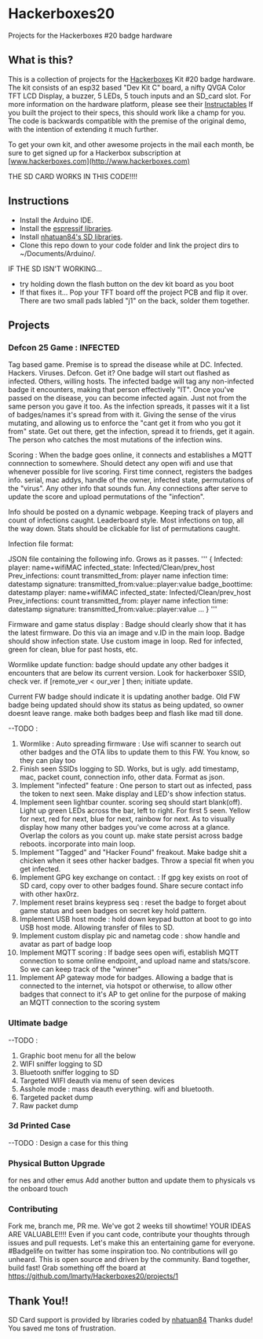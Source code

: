 # Hackerboxes20
Projects for the Hackerboxes #20 badge hardware

## What is this?
This is a collection of projects for the [Hackerboxes](http://hackerboxes.com) Kit \#20 badge hardware.  The kit consists of an esp32 based "Dev Kit C" board, a nifty QVGA Color TFT LCD Display, a buzzer, 5 LEDs, 5 touch inputs and an SD_card slot.  For more information on the hardware platform, please see their [Instructables](https://www.instructables.com/id/HackerBoxes-0020-Summer-Camp/)  If you built the project to their specs, this should work like a champ for you. The code is backwards compatible with the premise of the original demo, with the intention of extending it much further.

To get your own kit, and other awesome projects in the mail each month, be sure to get signed up for a Hackerbox subscription at [www.hackerboxes.com](http://www.hackerboxes.com)

THE SD CARD WORKS IN THIS CODE!!!!


## Instructions

* Install the Arduino IDE.
* Install the [espressif libraries](https://github.com/espressif/arduino-esp32).
* Install [nhatuan84's SD libraries](https://github.com/nhatuan84/esp32-micro-sdcard).
* Clone this repo down to your code folder and link the project dirs to ~/Documents/Arduino/<PROJECTNAME>.

IF THE SD ISN'T WORKING...
* try holding down the flash button on the dev kit board as you boot
* If that fixes it... Pop your TFT board off the project PCB and flip it over.  There are two small pads labled "j1" on the back, solder them together. 

## Projects

### Defcon 25 Game : INFECTED
Tag based game.  Premise is to spread the disease while at DC.  Infected. Hackers. Viruses. Defcon. Get it?  One badge will start out flashed as infected.  Others, willing hosts.  The infected badge will tag any non-infected badge it encounters, making that person effectively "IT".  Once you've passed on the disease, you can become infected again.  Just not from the same person you gave it too.  As the infection spreads, it passes wit it a list of badges/names it's spread from with it.  Giving the sense of the virus mutating, and allowing us to enforce the "cant get it from who you got it from" state. Get out there, get the infection, spread it to friends, get it again.  The person who catches the most mutations of the infection wins.


Scoring :
When the badge goes online, it connects and establishes a MQTT connnection to somewhere.  Should detect any open wifi and use that whenever possible for live scoring. First time connect, registers the badges info.  serial, mac addys, handle of the owner, infected state, permutations of the "virus". Any other info that sounds fun. Any connections after serve to update the score and upload permutations of the "infection".

Info should be posted on a dynamic webpage.  Keeping track of players and count of infections caught.  Leaderboard style.  Most infections on top, all the way down.  Stats should be clickable for list of permutations caught.

Infection file format:

JSON file containing the following info.  Grows as it passes.
'''
{
  Infected:
    player: name+wifiMAC
      infected_state: Infected/Clean/prev_host
      Prev_infections: count
      transmitted_from: player name
      infection time: datestamp
      signature: transmitted_from:value::player:value
      badge_boottime: datestamp
    player: name+wifiMAC
      infected_state: Infected/Clean/prev_host
      Prev_infections: count
      transmitted_from: player name
      infection time: datestamp
      signature: transmitted_from:value::player:value
    ...
  }
'''



Firmware and game status display :
Badge should clearly show that it has the latest firmware.  Do this via an image and v.ID in the main loop.
Badge should show infection state.  Use custom image in loop.  Red for infected, green for clean, blue for past hosts, etc.


Wormlike update function:
badge should update any other badges it encounters that are below its current version. Look for hackerboxer SSID, check ver.  if [remote_ver < our_ver ] then; initiate update.

Current FW badge should indicate it is updating another badge.
Old FW badge being updated should show its status as being updated, so owner doesnt leave range.
make both badges beep and flash like mad till done.

--TODO :
1. Wormlike : Auto spreading firmware : Use wifi scanner to search out other badges and the OTA libs to update them to this FW.  You know, so they can play too
1. Finish seen SSIDs logging to SD.  Works, but is ugly. add timestamp, mac, packet count, connection info, other data. Format as json.
1. Implement "infected" feature : One person to start out as infected, pass the token to next seen.  Make display and LED's show infection status.
1. Implement seen lightbar counter.  scoring seq should start blank(off).  Light up green LEDs across the bar, left to right. For first 5 seen. Yellow for next, red for next, blue for next, rainbow for next.  As to visually display how many other badges you've come across at a glance. Overlap the colors as you count up. make state persist across badge reboots. incorporate into main loop.
1. Implement "Tagged" and "Hacker Found" freakout.  Make badge shit a chicken when it sees other hacker badges.  Throw a special fit when you get infected.
1. Implement GPG key exchange on contact.  : If gpg key exists on root of SD card, copy over to other badges found. Share secure contact info with other hax0rz.
1. Implement reset brains keypress seq : reset the badge to forget about game status and seen badges on secret key hold pattern.
1. Implement USB host mode : hold down keypad button at boot to go into USB host mode.  Allowing transfer of files to SD.
1. Implement custom display pic and nametag code : show handle and avatar as part of badge loop
1. Implement MQTT scoring : If badge sees open wifi, establish MQTT connection to some online endpoint, and upload name and stats/score.  So we can keep track of the "winner"
1. Implement AP gateway mode for badges.  Allowing a badge that is connected to the internet, via hotspot or otherwise, to allow other badges that connect to it's AP to get online for the purpose of making an MQTT connection to the scoring system


### Ultimate badge
--TODO :
1. Graphic boot menu for all the below 
1. WIFI sniffer logging to SD
1. Bluetooth sniffer logging to SD
1. Targeted WIFI deauth via menu of seen devices
1. Asshole mode : mass deauth everything. wifi and bluetooth.
1. Targeted packet dump
1. Raw packet dump


### 3d Printed Case
--TODO : Design a case for this thing

### Physical Button Upgrade
for nes and other emus
Add another button and update them to physicals vs the onboard touch

### Contributing
Fork me, branch me, PR me. We've got 2 weeks till showtime!  YOUR IDEAS ARE VALUABLE!!!! Even if you cant code, contribute your thoughts through issues and pull requests.  Let's make this an entertaining game for everyone.  #Badgelife on twitter has some inspiration too.  No contributions will go unheard.  This is open source and driven by the community. Band together, build fast!  Grab something off the board at https://github.com/lmarty/Hackerboxes20/projects/1


## Thank You!!
SD Card support is provided by libraries coded by [nhatuan84](https://github.com/nhatuan84) Thanks dude! You saved me tons of frustration.
